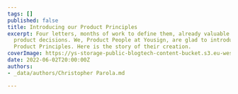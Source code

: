 ```yaml
---
tags: []
published: false
title: Introducing our Product Principles
excerpt: Four letters, months of work to define them, already valuable to take key
  product decisions. We, Product People at Yousign, are glad to introduce you to our
  Product Principles. Here is the story of their creation.
coverImage: https://ys-storage-public-blogtech-content-bucket.s3.eu-west-3.amazonaws.com/18-Principles_Product_1@2x.png
date: 2022-06-02T20:00:00Z
authors:
- _data/authors/Christopher Parola.md

---
```

